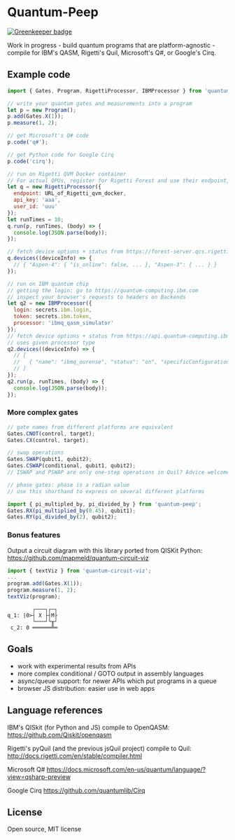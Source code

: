 # Quantum-Peep

[![Greenkeeper badge](https://badges.greenkeeper.io/mapmeld/quantum-peep.svg)](https://greenkeeper.io/)

Work in progress - build quantum programs that are platform-agnostic -
compile for IBM's QASM, Rigetti's Quil, Microsoft's Q#, or Google's Cirq.

## Example code

```javascript
import { Gates, Program, RigettiProcessor, IBMProcessor } from 'quantum-peep';

// write your quantum gates and measurements into a program
let p = new Program();
p.add(Gates.X(1));
p.measure(1, 2);

// get Microsoft's Q# code
p.code('q#');

// get Python code for Google Cirq
p.code('cirq');

// run on Rigetti QVM Docker container
// For actual QPUs, register for Rigetti Forest and use their endpoint, api_key, and user_id
let q = new RigettiProcessor({
  endpoint: URL_of_Rigetti_qvm_docker,
  api_key: 'aaa',
  user_id: 'uuu'
});
let runTimes = 10;
q.run(p, runTimes, (body) => {
  console.log(JSON.parse(body));
});

// fetch device options + status from https://forest-server.qcs.rigetti.com/devices
q.devices((deviceInfo) => {
  // { "Aspen-4": { "is_online": false, ... }, "Aspen-3": { ... } }
});

// run on IBM quantum chip
// getting the login: go to https://quantum-computing.ibm.com
// inspect your browser's requests to headers on Backends
let q2 = new IBMProcessor({
  login: secrets.ibm.login,
  token: secrets.ibm.token,
  processor: 'ibmq_qasm_simulator'
});
// fetch device options + status from https://api.quantum-computing.ibm.com/api/Backends
// uses given processor type
q2.devices((deviceInfo) => {
  // [
  //   { "name": "ibmq_ourense", "status": "on", "specificConfiguration": { ... }, ... }
  // ]
});
q2.run(p, runTimes, (body) => {
  console.log(JSON.parse(body));
});
```

### More complex gates

```javascript
// gate names from different platforms are equivalent
Gates.CNOT(control, target);
Gates.CX(control, target);

// swap operations
Gates.SWAP(qubit1, qubit2);
Gates.CSWAP(conditional, qubit1, qubit2);
// ISWAP and PSWAP are only one-step operations in Quil? Advice welcome

// phase gates: phase is a radian value
// use this shorthand to express on several different platforms

import { pi_multipled_by, pi_divided_by } from 'quantum-peep';
Gates.RX(pi_multiplied_by(0.45), qubit1);
Gates.RY(pi_divided_by(2), qubit2);
```

### Bonus features

Output a circuit diagram with this library ported from QISKit Python: https://github.com/mapmeld/quantum-circuit-viz

```javascript
import { textViz } from 'quantum-circuit-viz';
...
program.add(Gates.X(1));
program.measure(1, 2);
textViz(program);
```

```
        ┌───┐┌─┐
q_1: |0>┤ X ├┤M├
        └───┘└╥┘
 c_2: 0 ══════╩═
```

## Goals

- work with experimental results from APIs
- more complex conditional / GOTO output in assembly languages
- async/queue support: for newer APIs which put programs in a queue
- browser JS distribution: easier use in web apps

## Language references

IBM's QISkit (for Python and JS) compile to OpenQASM:
https://github.com/Qiskit/openqasm

Rigetti's pyQuil (and the previous jsQuil project) compile to Quil:
http://docs.rigetti.com/en/stable/compiler.html

Microsoft Q#
https://docs.microsoft.com/en-us/quantum/language/?view=qsharp-preview

Google Cirq
https://github.com/quantumlib/Cirq

## License

Open source, MIT license
